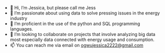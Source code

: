 - 👋 Hi, I’m Jessica, but please call me Jess
- 👀 I’m passionate about using data to solve pressing issues in the energy industry
- 🌱 I’m proficient in the use of the python and SQL programming languages.
- 💞️ I’m looking to collaborate on projects that involve analyzing big data most especially data connected with energy usage and consumption.
- 📫 You can reach me via email on ogwujessica2222@gmail.com

<!---
Jess607/Jess607 is a ✨ special ✨ repository because its `README.md` (this file) appears on your GitHub profile.
You can click the Preview link to take a look at your changes.
--->
